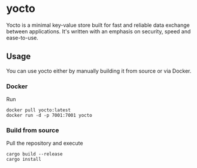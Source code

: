 # yocto

Yocto is a minimal key-value store built for fast and reliable data exchange between applications. It's written with an emphasis on security, speed and ease-to-use.

## Usage

You can use yocto either by manually building it from source or via Docker.

### Docker 

Run

```
docker pull yocto:latest
docker run -d -p 7001:7001 yocto
```

### Build from source

Pull the repository and execute 

```
cargo build --release
cargo install
```
